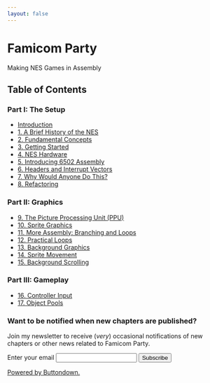 ```yaml
---
layout: false
---
```


# Famicom Party

<p class="subtitle">Making NES Games in Assembly</p>

## Table of Contents

### Part I: The Setup

- [Introduction](/book/00-introduction)
- [1. A Brief History of the NES](/book/01-briefhistory)
- [2. Fundamental Concepts](/book/02-fundamentalconcepts)
- [3. Getting Started](/book/03-gettingstarted)
- [4. NES Hardware](/book/04-hardwareoverview)
- [5. Introducing 6502 Assembly](/book/05-6502assembly)
- [6. Headers and Interrupt Vectors](/book/06-headersinterruptvectors)
- [7. Why Would Anyone Do This?](/book/07-whydothis)
- [8. Refactoring](/book/08-refactoring)

### Part II: Graphics

- [9. The Picture Processing Unit (PPU)](/book/09-theppu)
- [10. Sprite Graphics](/book/10-spritegraphics)
- [11. More Assembly: Branching and Loops](/book/11-branchingandloops)
- [12. Practical Loops](/book/12-practicalloops)
- [13. Background Graphics](/book/13-backgroundgraphics)
- [14. Sprite Movement](/book/14-spritemovement)
- [15. Background Scrolling](/book/15-scrolling)

### Part III: Gameplay

- [16. Controller Input](/book/16-input)
- [17. Object Pools](/book/17-objectpools)

### Want to be notified when new chapters are published?

Join my newsletter to receive (_very_) occasional notifications of new chapters or
other news related to Famicom Party.

<form
  action="https://buttondown.email/api/emails/embed-subscribe/famicomparty"
  method="post"
  target="popupwindow"
  onsubmit="window.open('https://buttondown.email/famicomparty', 'popupwindow')"
  class="embeddable-buttondown-form"
>
  <label for="bd-email">Enter your email</label>
  <input type="email" name="email" id="bd-email" />
  <input type="hidden" value="1" name="embed" />
  <input type="submit" value="Subscribe" />
  <p class="buttondown-disclaimer">
    <a href="https://buttondown.email" target="_blank">Powered by Buttondown.</a>
  </p>
</form>

